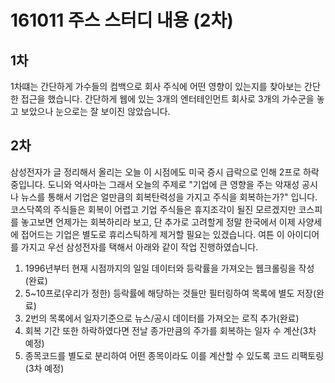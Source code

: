 # 161011 주스 스터디 내용 (2차)

## 1차
1차떄는 간단하게 가수들의 컴백으로 회사 주식에 어떤 영향이 있는지를 찾아보는 간단한 접근을 했습니다. 간단하게 웹에 있는 3개의 엔터테인먼트 회사로 3개의 가수군을 놓고 보았으나 눈으로는 잘 보이진 않았습니다.

## 2차 
삼성전자가 글 정리해서 올리는 오늘 이 시점에도 미국 증시 급락으로 인해 2프로 하락중입니다. 도니와 억사마는 그래서 오늘의 주제로 "기업에 큰 영향을 주는 악재성 공시나 뉴스를 통해서 기업은 얼만큼의 회복탄력성을 가지고 주식을 회복하는가?" 입니다. 코스닥쪽의 주식들은 회복이 어렵고 기업 주식들은 휴지조각이 될진 모르겠지만 코스피를 놓고보면 언제가는 회복하리라 보고, 단 추가로 고려할게 정말 한국에서 이제 사양세에 접어드는 기업은 별도로 휴리스틱하게 제거할 필요는 있겠습니다. 여튼 이 아이디어를 가지고 우선 삼성전자를 택해서 아래와 같이 작업 진행하였습니다.

1. 1996년부터 현재 시점까지의 일일 데이터와 등락률을 가져오는 웹크롤링을 작성(완료) 
2. 5~10프로(우리가 정한) 등락률에 해당하는 것들만 필터링하여 목록에 별도 저장(완료)
3. 2번의 목록에서 일자기준으로 뉴스/공시 데이터를 가져오는 로직 추가(완료)
4. 회복 기간 또한 하락하였다면 전날 종가만큼의 주가를 회복하는 일자 수 계산(3차 예정) 
5. 종목코드를 별도로 분리하여 어떤 종목이라도 이를 계산할 수 있도록 코드 리팩토링(3차 예정)